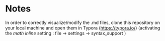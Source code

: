 # Notes

In order to correctly visualize/modify the .md files, clone this repository on your local machine and open them in Typora (https://typora.io/) (activating the *math inline* setting : file -> settings -> syntax_support )

